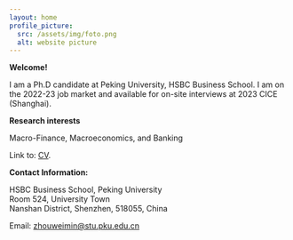 ```yaml
---
layout: home
profile_picture:
  src: /assets/img/foto.png
  alt: website picture
---
```


<strong>Welcome!</strong>

<p>
  I am a Ph.D candidate at Peking University, HSBC Business School. I am on the 2022-23 job market and available for on-site interviews at 2023 CICE (Shanghai).
  
</p>


<strong>Research interests</strong>

<p>
  Macro-Finance, Macroeconomics, and Banking
</p>

<p>
  Link to: <a href="https://www.dropbox.com/scl/fi/blwufukyea16g1xjsjwz8/CV_ZWM_202310.pdf?rlkey=rgr166o8rahq1r1mi2tzmh18o&dl=0">CV</a>.
</p>


<strong>Contact Information:</strong>

 <p>
 <div>HSBC Business School, Peking University</div>
 <div>Room 524, University Town</div>
 <div>Nanshan District, Shenzhen, 518055, China</div>
</p>

<p>
  Email: <a href="mailto:zhouweimin@stu.pku.edu.cn" target="_blank">zhouweimin@stu.pku.edu.cn</a>
</p>
